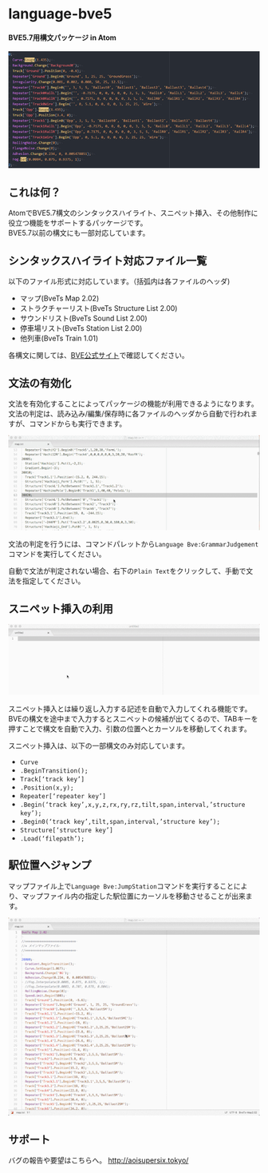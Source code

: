 # **language-bve5**
####   BVE5.7用構文パッケージ in Atom

![syntaxhighlighting](https://raw.githubusercontent.com/aoisupersix/Atom_Bve5Package/master/images/syntax.png)

## これは何？

AtomでBVE5.7構文のシンタックスハイライト、スニペット挿入、その他制作に役立つ機能をサポートするパッケージです。  
BVE5.7以前の構文にも一部対応しています。

## シンタックスハイライト対応ファイル一覧

以下のファイル形式に対応しています。（括弧内は各ファイルのヘッダ)

- マップ(BveTs Map 2.02)
- ストラクチャーリスト(BveTs Structure List 2.00)
- サウンドリスト(BveTs  Sound List 2.00)
- 停車場リスト(BveTs Station List 2.00)
- 他列車(BveTs Train 1.01)

各構文に関しては、[BVE公式サイト](http://bvets.net)で確認してください。

## 文法の有効化

文法を有効化することによってパッケージの機能が利用できるようになります。  
文法の判定は、読み込み/編集/保存時に各ファイルのヘッダから自動で行われますが、コマンドからも実行できます。

![grammarJudgement](https://raw.githubusercontent.com/aoisupersix/Atom_Bve5Package/master/images/grammarJudgement.gif)

文法の判定を行うには、コマンドパレットから```Language Bve:GrammarJudgement```コマンドを実行してください。

自動で文法が判定されない場合、右下の```Plain Text```をクリックして、手動で文法を指定してください。

## スニペット挿入の利用

![snippet](https://raw.githubusercontent.com/aoisupersix/Atom_Bve5Package/master/images/snippet.gif)

スニペット挿入とは繰り返し入力する記述を自動で入力してくれる機能です。  
BVEの構文を途中まで入力するとスニペットの候補が出てくるので、TABキーを押すことで構文を自動で入力、引数の位置へとカーソルを移動してくれます。

スニペット挿入は、以下の一部構文のみ対応しています。
- ```Curve```
- ```.BeginTransition();```
- ```Track[‘track key’]```
- ```.Position(x,y);```
- ```Repeater[‘repeater key’]```
- ```.Begin(‘track key’,x,y,z,rx,ry,rz,tilt,span,interval,’structure key’);```
- ```.Begin0(‘track key’,tilt,span,interval,’structure key’);```
- ```Structure[‘structure key’]```
- ```.Load(‘filepath’);```

## 駅位置へジャンプ

マップファイル上で```Language Bve:JumpStation```コマンドを実行することにより、マップファイル内の指定した駅位置にカーソルを移動させることが出来ます。

![jumpStation](https://raw.githubusercontent.com/aoisupersix/Atom_Bve5Package/master/images/jumpStation.gif)

## サポート

バグの報告や要望はこちらへ。
<http://aoisupersix.tokyo/>
